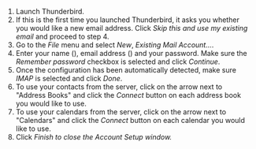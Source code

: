 <ol>
<li>
  Launch Thunderbird.
</li>
<li>
  If this is the first time you launched Thunderbird, it asks you whether you would like a new email address. Click <i>Skip this and use my existing email</i> and proceed to step 4.
</li>
<li>
  Go to the <i>File</i> menu and select <i>New</i>, <i>Existing Mail Account...</i>.
</li>
<li>
  Enter your name<span class="client_variables_available"> (<code><span class="client_var_name"></span></code>)</span>, email address<span class="client_variables_available"> (<code><span class="client_var_email"></span></code>)</span> and your password. Make sure the <i>Remember password</i> checkbox is selected and click <i>Continue</i>.
</li>
<li>
  Once the configuration has been automatically detected, make sure <i>IMAP</i> is selected and click <i>Done</i>.
</li>
<li>
  To use your contacts from the server, click on the arrow next to "Address Books" and click the <i>Connect</i> button on each address book you would like to use.
</li>
<li>
  To use your calendars from the server, click on the arrow next to "Calendars" and click the <i>Connect</i> button on each calendar you would like to use.
</li>
<li>
  Click <i>Finish to close the Account Setup window.
</li>
</ol>

